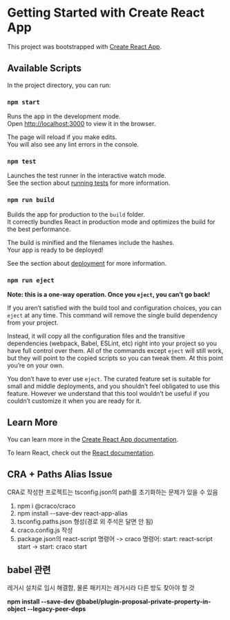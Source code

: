 # Getting Started with Create React App

This project was bootstrapped with [Create React App](https://github.com/facebook/create-react-app).

## Available Scripts

In the project directory, you can run:

### `npm start`

Runs the app in the development mode.\
Open [http://localhost:3000](http://localhost:3000) to view it in the browser.

The page will reload if you make edits.\
You will also see any lint errors in the console.

### `npm test`

Launches the test runner in the interactive watch mode.\
See the section about [running tests](https://facebook.github.io/create-react-app/docs/running-tests) for more information.

### `npm run build`

Builds the app for production to the `build` folder.\
It correctly bundles React in production mode and optimizes the build for the best performance.

The build is minified and the filenames include the hashes.\
Your app is ready to be deployed!

See the section about [deployment](https://facebook.github.io/create-react-app/docs/deployment) for more information.

### `npm run eject`

**Note: this is a one-way operation. Once you `eject`, you can’t go back!**

If you aren’t satisfied with the build tool and configuration choices, you can `eject` at any time. This command will remove the single build dependency from your project.

Instead, it will copy all the configuration files and the transitive dependencies (webpack, Babel, ESLint, etc) right into your project so you have full control over them. All of the commands except `eject` will still work, but they will point to the copied scripts so you can tweak them. At this point you’re on your own.

You don’t have to ever use `eject`. The curated feature set is suitable for small and middle deployments, and you shouldn’t feel obligated to use this feature. However we understand that this tool wouldn’t be useful if you couldn’t customize it when you are ready for it.

## Learn More

You can learn more in the [Create React App documentation](https://facebook.github.io/create-react-app/docs/getting-started).

To learn React, check out the [React documentation](https://reactjs.org/).

## CRA + Paths Alias Issue
CRA로 작성한 프로젝트는 tsconfig.json의 path를 초기화하는 문제가 있을 수 있음

1. npm i @craco/craco
2. npm install --save-dev react-app-alias
3. tsconfig.paths.json 형성(경로 외 주석은 달면 안 됨)
4. craco.config.js 작성
5. package.json의 react-script 명령어 -> craco 명령어: start: react-script start -> start: craco start

## babel 관련
레거시 설치로 임시 해결함, 물론 패키지는 레거시라 다른 방도 찾아야 할 것

**npm install --save-dev @babel/plugin-proposal-private-property-in-object --legacy-peer-deps**